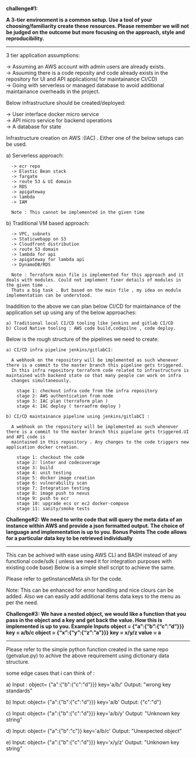 **challenge#1:** 

**A 3-tier environment is a common setup. Use a tool of your choosing/familiarity create these resources. Please remember we will not be judged on the outcome but more focusing on the approach, style and reproducibility.**

-------------------------------------------------------------------------------------------------------------------------------------------------------------------

3 tier application assumptions: 

   -> Assuming an AWS account with admin users are already exists.   
   -> Asuuming there is a code reposity and code already exists in the repository for UI and API applications( for maintainance CI/CD)   
   -> Going with serverless or managed database to avoid additional maintainance overheads in the project.   

Below infrastructure should be created/deployed:

   -> User interface docker micro service   
   -> API micro service for backend operations   
   -> A database for state 
  

Infrastructure creation on AWS :(IAC) . Either one of the below setups can be used.

  a) Serverless approach:
  
      -> ecr repo 
      -> Elastic Bean stack 
      -> fargate 
      -> route 53 & UI domain 
      -> RDS 
      -> apigateway 
      -> lambda 
      -> IAM 

      Note : This cannot be implemented in the given time
      

   b) Traditional VM based approach:

      -> VPC, subnets 
      -> Staticwebapp on S3 
      -> Cloudfront distribution
      -> route 53 domain 
      -> lambda for api
      -> apigateway for lambda api
      -> DynamoDB/RDS 
      
      Note : Terraform main file is implemented for this approach and it deals with modules. Could not implement finer details of modules in the given time .
      Thats a big task . But based on the main file , my idea on module implementation can be understood.

Inaddition to the above we can plan below CI/CD for maintainance of the application set up using any of the below approaches:

    a) Traditional local CI/CD tooling like jenkins and gitlab CI/CD 
    b) Cloud Native tooling : AWS code build,codepilne , code deploy. 
   
Below is the rough structure of the pipelines we need to create:

    a) CI/CD infra pipeline jenkins/gitlabCI:
      
      A webhook on the repository will be implemented as such whenever there is a commit to the master branch this pipeline gets triggered.
      In this infra repository terraform code related to infrastructure is maintained with backend state so that many people can work on infra 
      changes simultaneously.
      
        stage 1: checkout infra code from the infra repository
        stage 2: AWS authentication from node
        stage 3: IAC plan (terraform plan )
        stage 4: IAC deploy ( terraofrm deploy )

    b) CI/CD maintainance pipeline using jenkins/gitlabCI :
      
      A webhook on the repository will be implemented as such whenever there is a commit to the master branch this pipeline gets triggered.UI and API code is 
      maintained in this repository . Any changes to the code triggers new application docker creation.
      
        stage 1: checkout the code
        stage 2: linter and codecoverage
        stage 3: build 
        stage 4: unit testing
        stage 5: docker image creation
        stage 6: vulnerability scan
        stage 7: Integration testing
        stage 8: image push to nexus
        stage 9: push to ecr
        stage 10: upgrade ecs or ec2 docker-compose
        stage 11: sanity/smoke tests 


**Challenge#2:**
**We need to write code that will query the meta data of an instance within AWS and provide a json formatted output. The choice of language and implementation is up to you.
Bonus Points
The code allows for a particular data key to be retrieved individually**

--------------------------------------------------------------------------------------------------------------------------------------------------------------------


This can be achived with ease using AWS CLI and BASH instead of any functional code/sdk ( unless we need it for integration purposes with existing code base)
Below is a simple shell script to achieve the same.

Please refer to getInstanceMeta.sh for the code.   
   
Note: This can be enhanced for error handling and nice clours can be added. Also we can easily add additional items data keys to the menu as per the need.   
   
   
**Challenge#3:**
**We have a nested object, we would like a function that you pass in the object and a key and get back the value. How this is implemented is up to you.
Example Inputs
object = {“a”:{“b”:{“c”:”d”}}}
key = a/b/c
object = {“x”:{“y”:{“z”:”a”}}}
key = x/y/z
value = a**

--------------------------------------------------------------------------------------------------------------------------------------------------------------------

Please refer to the simple python function created in the same repo (getvalue.py) to achive the above requirement using dictionary data structure.
	
some edge cases that i can think of :

 a) Input : object= {"a":{"b":{"c":"d"}}} key='a/b/'
   Output: "wrong key standards" 
   
 b) Input: object= {"a":{"b":{"c":"d"}}} key='a/b'
   Output: {"c":"d"} 
   
 c) Input: object= {"a":{"b":{"c":"d"}}} key='a/b/y'
   Output: "Unknown key string" 
   
 d) Input: object= {"a":{"b":"c"}} key='a/b/c'
   Output: "Unexpected object"  
   
 e) Input: object= {"a":{"b":{"c":"d"}}} key='x/y/z' 
   Output: "Unknown key string" 
	
